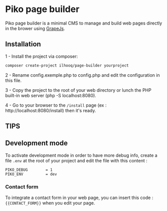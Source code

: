 # Piko page builder

Piko page builder is a minimal CMS to manage and build web pages directly in the brower using [GrapeJs](https://github.com/artf/grapesjs).

## Installation

1 - Install the project via composer:

```bash
composer create-project ilhooq/page-builder yourproject
```

2 - Rename config.exemple.php to config.php and edit the configuration in this file.

3 - Copy the project to the root of your web directory or lunch the PHP built-in web server (php -S localhost:8080).

4 - Go to your browser to the `/install` page (ex : http://localhost:8080/install) then it's ready.

## TIPS

## Development mode

To activate development mode in order to have more debug info, create a file `.env` at the root of your project and edit the file with this content :

```
PIKO_DEBUG        = 1
PIKO_ENV          = dev
```

### Contact form

To integrate a contact form in your web page, you can insert this code : `{{CONTACT_FORM}}` when you edit your page.

